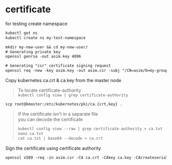 # certificate

for testing create namespace
```txt
kubectl get ns
kubectl create ns my-test-namespace
```


```txt
mkdir my-new-user && cd my-new-user/
# Generating private key
openssl genrsa -out asim.key 4096

# Generating "csr" certificate signing request 
openssl req -new -key asim.key -out asim.csr -subj "/CN=asim/O=my-group-name"
```

Copy kubernetes ca.crt & ca.key from the master node
> To locate certificate-authority    
> `kubectl config view | grep certificate-authority`
```txt
scp root@kmaster:/etc/kubernetes/pki/ca.{crt,key} .
```

> If the certificate isn't in a separate file    
> you can decode the certificate
>  ```txt
>  kubectl config view --raw | grep certificate-authority > ca.txt
>  nano ca.txt
>  cat ca.txt | base64 --decode > ca.crt
>  ```


Sign the certificate using certificate authority
```txt
openssl x509 -req -in asim.csr -CA ca.crt -CAkey ca.key -CAcreateserial -out asim.crt -days 365
```
